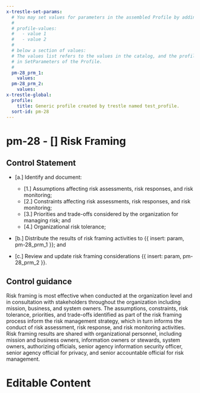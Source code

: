 ```yaml
---
x-trestle-set-params:
  # You may set values for parameters in the assembled Profile by adding
  #
  # profile-values:
  #   - value 1
  #   - value 2
  #
  # below a section of values:
  # The values list refers to the values in the catalog, and the profile-values represent values
  # in SetParameters of the Profile.
  #
  pm-28_prm_1:
    values:
  pm-28_prm_2:
    values:
x-trestle-global:
  profile:
    title: Generic profile created by trestle named test_profile.
  sort-id: pm-28
---
```


# pm-28 - \[\] Risk Framing

## Control Statement

- \[a.\] Identify and document:

  - \[1.\] Assumptions affecting risk assessments, risk responses, and risk monitoring;
  - \[2.\] Constraints affecting risk assessments, risk responses, and risk monitoring;
  - \[3.\] Priorities and trade-offs considered by the organization for managing risk; and
  - \[4.\] Organizational risk tolerance;

- \[b.\] Distribute the results of risk framing activities to {{ insert: param, pm-28_prm_1 }}; and

- \[c.\] Review and update risk framing considerations {{ insert: param, pm-28_prm_2 }}.

## Control guidance

Risk framing is most effective when conducted at the organization level and in consultation with stakeholders throughout the organization including mission, business, and system owners. The assumptions, constraints, risk tolerance, priorities, and trade-offs identified as part of the risk framing process inform the risk management strategy, which in turn informs the conduct of risk assessment, risk response, and risk monitoring activities. Risk framing results are shared with organizational personnel, including mission and business owners, information owners or stewards, system owners, authorizing officials, senior agency information security officer, senior agency official for privacy, and senior accountable official for risk management.

# Editable Content

<!-- Make additions and edits below -->
<!-- The above represents the contents of the control as received by the profile, prior to additions. -->
<!-- If the profile makes additions to the control, they will appear below. -->
<!-- The above markdown may not be edited but you may edit the content below, and/or introduce new additions to be made by the profile. -->
<!-- If there is a yaml header at the top, parameter values may be edited. Use --set-parameters to incorporate the changes during assembly. -->
<!-- The content here will then replace what is in the profile for this control, after running profile-assemble. -->
<!-- The current profile has no added parts for this control, but you may add new ones here. -->
<!-- Each addition must have a heading either of the form ## Control my_addition_name -->
<!-- or ## Part a. (where the a. refers to one of the control statement labels.) -->
<!-- "## Control" parts are new parts added after the statement part. -->
<!-- "## Part" parts are new parts added into the top-level statement part with that label. -->
<!-- Subparts may be added with nested hash levels of the form ### My Subpart Name -->
<!-- underneath the parent ## Control or ## Part being added -->
<!-- See https://ibm.github.io/compliance-trestle/tutorials/ssp_profile_catalog_authoring/ssp_profile_catalog_authoring for guidance. -->
